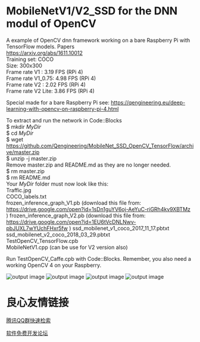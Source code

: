 # MobileNetV1/V2_SSD for the DNN modul of OpenCV
A example of OpenCV dnn framework working on a bare Raspberry Pi with TensorFlow models.
Papers  
https://arxiv.org/abs/1611.10012  
Training set: COCO  
Size: 300x300  
Frame rate V1     : 3.19 FPS (RPi 4)  
Frame rate V1_0.75: 4.98 FPS (RPi 4)  
Frame rate V2     : 2.02 FPS (RPi 4)  
Frame rate V2 Lite: 3.86 FPS (RPi 4)  
 
Special made for a bare Raspberry Pi see: https://qengineering.eu/deep-learning-with-opencv-on-raspberry-pi-4.html  
 
To extract and run the network in Code::Blocks  
$ mkdir *MyDir*  
$ cd *MyDir*  
$ wget https://github.com/Qengineering/MobileNet_SSD_OpenCV_TensorFlow/archive/master.zip  
$ unzip -j master.zip  
Remove master.zip and README.md as they are no longer needed.   
$ rm master.zip  
$ rm README.md    
Your *MyDir* folder must now look like this:   
Traffic.jpg  
COCO_labels.txt  
frozen_inference_graph_V1.pb (download this file from: https://drive.google.com/open?id=1sDn1guYV6oj-AeYuC-riGRh4kv9XBTMz ) 
frozen_inference_graph_V2.pb (download this file from: https://drive.google.com/open?id=1EU6tVcDNLNwv-pbJUXL7wYUchFHxr5fw ) 
ssd_mobilenet_v1_coco_2017_11_17.pbtxt  
ssd_mobilenet_v2_coco_2018_03_29.pbtxt  
TestOpenCV_TensorFlow.cpb  
MobileNetV1.cpp (can be use for V2 version also) 
  
Run TestOpenCV_Caffe.cpb with Code::Blocks. Remember, you also need a working OpenCV 4 on your Raspberry.  

![output image]( https://qengineering.eu/images/V1_FPS.png )
![output image]( https://qengineering.eu/images/V1_075_FPS.png )
![output image]( https://qengineering.eu/images/V2_FPS.png )
![output image]( https://qengineering.eu/images/V2_Lite_FPS.png )



 # 良心友情链接

[腾讯QQ群快速检索](http://u.720life.cn/s/8cf73f7c)

[软件免费开发论坛](http://u.720life.cn/s/bbb01dc0)